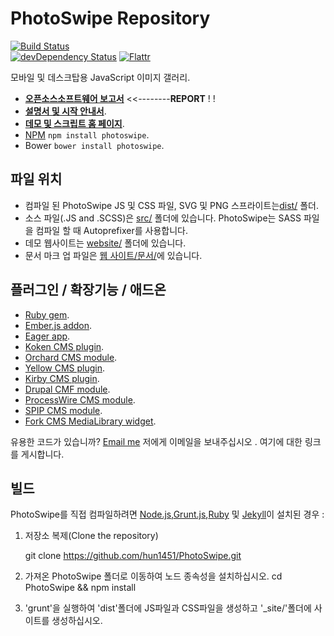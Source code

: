 # PhotoSwipe Repository  
 
[![Build Status](https://travis-ci.org/dimsemenov/PhotoSwipe.svg)](https://travis-ci.org/dimsemenov/PhotoSwipe)  
[![devDependency Status](https://david-dm.org/dimsemenov/PhotoSwipe/dev-status.svg)](https://david-dm.org/dimsemenov/PhotoSwipe#info=devDependencies) 
[![Flattr](http://api.flattr.com/button/flattr-badge-large.png)](http://flattr.com/thing/3698358/dimsemenovPhotoSwipe-on-GitHub) 

모바일 및 데스크탑용 JavaScript 이미지 갤러리. 
 
- [**오픈소스소프트웨어 보고서**](http://github.com/hun1451/PhotoSwipe/tree/master/REPORT.md) <<--------**REPORT** ! ! 
- [**설명서 및 시작 안내서**](https://github.com/hun1451/PhotoSwipe/tree/master/website_kr/documentation/getting-started.md). 
- [**데모 및 스크립트 홈 페이지**](http://35.200.120.12). 
- [NPM](https://www.npmjs.com/package/photoswipe) `npm install photoswipe`. 
- Bower `bower install photoswipe`. 
 
## 파일 위치  

- 컴파일 된 PhotoSwipe JS 및 CSS 파일, SVG 및 PNG 스프라이트는[dist/](https://github.com/hun1451/PhotoSwipe/tree/master/dist) 폴더. 
- 소스 파일(.JS and .SCSS)은 [src/](https://github.com/hun1451/PhotoSwipe/tree/master/src) 폴더에 있습니다. PhotoSwipe는 SASS 파일을 컴파일 할 때 Autoprefixer를 사용합니다. 
- 데모 웹사이트는 [website/](https://github.com/hun1451/PhotoSwipe/tree/master/website_kr) 폴더에 있습니다. 
- 문서 마크 업 파일은 [웹 사이트/문서/](https://github.com/hun1451/PhotoSwipe/tree/master/website_kr/documentation)에 있습니다. 

## 플러그인 / 확장기능 / 애드온 

- [Ruby gem](https://rubygems.org/gems/photoswipe-rails). 
- [Ember.js addon](https://github.com/poetic/ember-cli-photoswipe). 
- [Eager app](https://eager.io/app/DvuKIoU8iTOt). 
- [Koken CMS plugin](https://github.com/DanielMuller/koken-plugin-photoswipe). 
- [Orchard CMS module](https://gallery.orchardproject.net/List/Modules/Orchard.Module.Cascade.PhotoSwipe). 
- [Yellow CMS plugin](https://github.com/datenstrom/yellow-plugins/tree/master/gallery). 
- [Kirby CMS plugin](https://github.com/SiteMarina/guggenheim). 
- [Drupal CMF module](https://www.drupal.org/project/photoswipe). 
- [ProcessWire CMS module](https://github.com/blynx/MarkupProcesswirePhotoswipe). 
- [SPIP CMS module](https://plugins.spip.net/photoswipe.html). 
- [Fork CMS MediaLibrary widget](https://github.com/forkcms/forkcms). 
 
유용한 코드가 있습니까? <a href='mailto:diiiimaaaa@gmail.com?subject="PhotoSwipe Plugin"'>Email me</a> 저에게 이메일을 보내주십시오 </a>. 여기에 대한 링크를 게시합니다. 

## 빌드 

PhotoSwipe를 직접 컴파일하려면 [Node.js](http://nodejs.org/),[Grunt.js](https://github.com/cowboy/grunt),[Ruby](http://www.ruby-lang.org/) 및 [Jekyll](https://github.com/mojombo/jekyll/)이 설치된 경우 : 

1) 저장소 복제(Clone the repository) 

	git clone 
	https://github.com/hun1451/PhotoSwipe.git 

2) 가져온 PhotoSwipe 폴더로 이동하여 노드 종속성을 설치하십시오. 
	cd PhotoSwipe && npm install 

3) 'grunt'을 실행하여 'dist'폴더에 JS파일과 CSS파일을 생성하고 '_site/'폴더에 사이트를 생성하십시오. 
